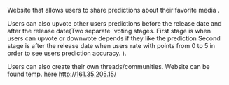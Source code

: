 Website that allows users to share predictions about their favorite media .

Users can also upvote other users predictions before the release date and 
after the release date(Two separate ´voting stages. 
First stage is when users can upvote or downwote depends if they like the prediction 
Second stage is after the release date when users rate with points from 0 to 5 in order to see users prediction accuracy.
).

Users can also create their own threads/communities.
Website can be found temp. here http://161.35.205.15/
